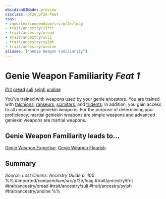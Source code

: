 ```yaml
---
obsidianUIMode: preview
cssclass: pf2e,pf2e-feat
tags:
- imported/compendium/src/pf2e/loag
- trait/ancestry/ifrit
- trait/ancestry/oread
- trait/ancestry/suli
- trait/ancestry/sylph
- trait/ancestry/undine
aliases: ["Genie Weapon Familiarity"]
---
```

# Genie Weapon Familiarity  *Feat 1*  
[ifrit](ifrit-b2.md)  [oread](oread-b2.md)  [suli](suli-b2.md)  [sylph](sylph-b2.md)  [undine](undine-b2.md)  


You've trained with weapons used by your genie ancestors. You are trained with [falchions](../equipment/items/falchion.md), [ranseurs](../equipment/items/ranseur.md), [scimitars](../equipment/items/scimitar.md), and [tridents](../equipment/items/trident.md). In addition, you gain access to all uncommon geniekin weapons. For the purpose of determining your proficiency, martial geniekin weapons are simple weapons and advanced geniekin weapons are martial weapons.

## Genie Weapon Familiarity leads to...

[Genie Weapon Expertise](genie-weapon-expertise-loag.md), [Genie Weapon Flourish](genie-weapon-flourish-loag.md)

## Summary

*Source: Lost Omens: Ancestry Guide p. 100*  
%% #imported/compendium/src/pf2e/loag #trait/ancestry/ifrit #trait/ancestry/oread #trait/ancestry/suli #trait/ancestry/sylph #trait/ancestry/undine %%